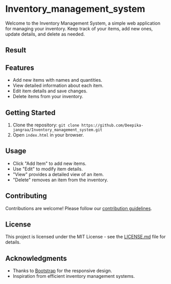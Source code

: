 # Inventory_management_system

Welcome to the Inventory Management System, a simple web application for managing your inventory. Keep track of your items, add new ones, update details, and delete as needed.

## Result



## Features

- Add new items with names and quantities.
- View detailed information about each item.
- Edit item details and save changes.
- Delete items from your inventory.

## Getting Started

1. Clone the repository: `git clone https://github.com/Deepika-jangraa/Inventory_management_system.git`
2. Open `index.html` in your browser.

## Usage

- Click "Add Item" to add new items.
- Use "Edit" to modify item details.
- "View" provides a detailed view of an item.
- "Delete" removes an item from the inventory.

## Contributing

Contributions are welcome! Please follow our [contribution guidelines](CONTRIBUTING.md).

## License

This project is licensed under the MIT License - see the [LICENSE.md](LICENSE.md) file for details.

## Acknowledgments

- Thanks to [Bootstrap](https://getbootstrap.com/) for the responsive design.
- Inspiration from efficient inventory management systems.

